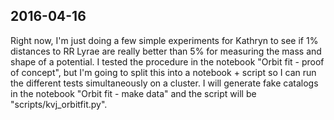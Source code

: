 2016-04-16
----------

Right now, I'm just doing a few simple experiments for Kathryn to see if 1% distances to RR Lyrae are really better than 5% for measuring the mass and shape of a potential. I tested the procedure in the notebook "Orbit fit - proof of concept", but I'm going to split this into a notebook + script so I can run the different tests simultaneously on a cluster. I will generate fake catalogs in the notebook "Orbit fit - make data" and the script will be "scripts/kvj_orbitfit.py".
